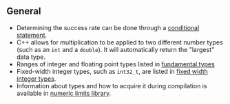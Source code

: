 ## General

- Determining the success rate can be done through a [conditional statement][if-statement].
- C++ allows for multiplication to be applied to two different number types (such as an `int` and a `double`). It will automatically return the "largest" data type.
- Ranges of integer and floating point types listed in [fundamental types][fundamental-types]
- Fixed-width integer types, such as `int32_t`, are listed in [fixed width integer types][fixed-width-integer-types].
- Information about types and how to acquire it during compilation is available in [numeric limits library][numeric-limits].

[if-statement]: https://en.cppreference.com/w/cpp/language/if
[fundamental-types]: https://en.cppreference.com/w/cpp/language/types
[fixed-width-integer-types]: https://en.cppreference.com/w/cpp/types/integer
[numeric-limits]: https://en.cppreference.com/w/cpp/types/numeric_limits
